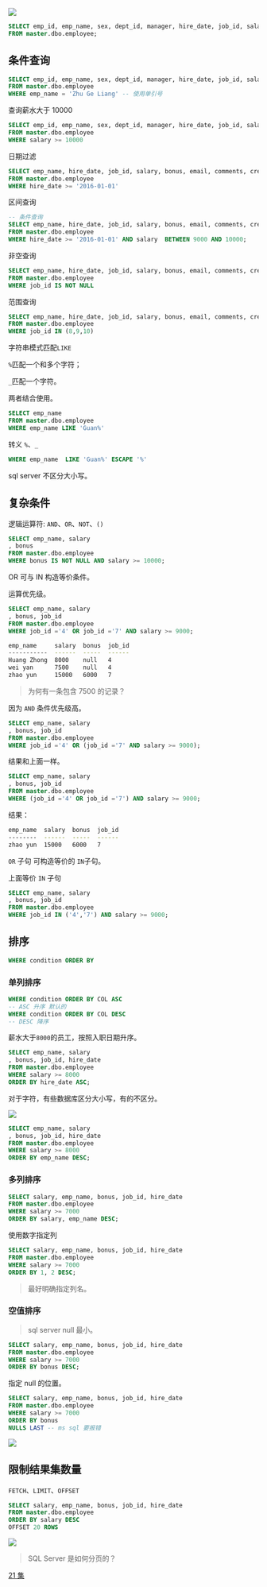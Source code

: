 ![](https://tva1.sinaimg.cn/large/e6c9d24egy1h14zzwtrkqj21aa0kkdj0.jpg)

```sql
SELECT emp_id, emp_name, sex, dept_id, manager, hire_date, job_id, salary, bonus, email, comments, create_by, create_ts, update_by, update_ts
FROM master.dbo.employee;
```

## 条件查询

```sql
SELECT emp_id, emp_name, sex, dept_id, manager, hire_date, job_id, salary, bonus, email, comments, create_by, create_ts, update_by, update_ts
FROM master.dbo.employee
WHERE emp_name = 'Zhu Ge Liang' -- 使用单引号
```

查询薪水大于 10000

```sql
SELECT emp_id, emp_name, sex, dept_id, manager, hire_date, job_id, salary, bonus, email, comments, create_by, create_ts, update_by, update_ts
FROM master.dbo.employee
WHERE salary >= 10000
```

日期过滤

```SQL
SELECT emp_name, hire_date, job_id, salary, bonus, email, comments, create_by, create_ts, update_by, update_ts
FROM master.dbo.employee
WHERE hire_date >= '2016-01-01'
```

区间查询

```sql
-- 条件查询
SELECT emp_name, hire_date, job_id, salary, bonus, email, comments, create_by, create_ts, update_by, update_ts
FROM master.dbo.employee
WHERE hire_date >= '2016-01-01' AND salary  BETWEEN 9000 AND 10000;
```

非空查询

```sql
SELECT emp_name, hire_date, job_id, salary, bonus, email, comments, create_by, create_ts, update_by, update_ts
FROM master.dbo.employee
WHERE job_id IS NOT NULL
```

范围查询

```SQL
SELECT emp_name, hire_date, job_id, salary, bonus, email, comments, create_by, create_ts, update_by, update_ts
FROM master.dbo.employee
WHERE job_id IN (8,9,10)
```

字符串模式匹配`LIKE`

`%`匹配一个和多个字符；

`_`匹配一个字符。

两者结合使用。

```SQL
SELECT emp_name
FROM master.dbo.employee
WHERE emp_name LIKE 'Guan%'
```

转义 `%`、`_`

```sql
WHERE emp_name  LIKE 'Guan%' ESCAPE '%'
```

sql server 不区分大小写。

## 复杂条件

逻辑运算符: `AND`、`OR`、`NOT`、`()`

```sql
SELECT emp_name, salary
, bonus
FROM master.dbo.employee
WHERE bonus IS NOT NULL AND salary >= 10000;
```

OR 可与 IN 构造等价条件。

运算优先级。

```sql
SELECT emp_name, salary
, bonus, job_id
FROM master.dbo.employee
WHERE job_id ='4' OR job_id ='7' AND salary >= 9000;
```

```bash
emp_name     salary  bonus  job_id
-----------  ------  -----  ------
Huang Zhong  8000    null   4
wei yan      7500    null   4
zhao yun     15000   6000   7
```

> 为何有一条包含 7500 的记录？

因为 `AND` 条件优先级高。

```sql
SELECT emp_name, salary
, bonus, job_id
FROM master.dbo.employee
WHERE job_id ='4' OR (job_id ='7' AND salary >= 9000);
```

结果和上面一样。

```sql
SELECT emp_name, salary
, bonus, job_id
FROM master.dbo.employee
WHERE (job_id ='4' OR job_id ='7') AND salary >= 9000;
```

结果：

```bash
emp_name  salary  bonus  job_id
--------  ------  -----  ------
zhao yun  15000   6000   7
```

`OR` 子句 可构造等价的 `IN`子句。

上面等价 `IN` 子句

```SQL
SELECT emp_name, salary
, bonus, job_id
FROM master.dbo.employee
WHERE job_id IN ('4','7') AND salary >= 9000;
```

## 排序

```SQL
WHERE condition ORDER BY
```

### 单列排序

```SQL
WHERE condition ORDER BY COL ASC
-- ASC 升序 默认的
WHERE condition ORDER BY COL DESC
-- DESC 降序
```

薪水大于`8000`的员工，按照入职日期升序。

```sql
SELECT emp_name, salary
, bonus, job_id, hire_date
FROM master.dbo.employee
WHERE salary >= 8000
ORDER BY hire_date ASC;
```

对于字符，有些数据库区分大小写，有的不区分。

![](https://tva1.sinaimg.cn/large/e6c9d24egy1h151xcmwzoj212s0dijsw.jpg)

```sql
SELECT emp_name, salary
, bonus, job_id, hire_date
FROM master.dbo.employee
WHERE salary >= 8000
ORDER BY emp_name DESC;
```

### 多列排序

```SQL
SELECT salary, emp_name, bonus, job_id, hire_date
FROM master.dbo.employee
WHERE salary >= 7000
ORDER BY salary, emp_name DESC;
```

使用数字指定列

```sql
SELECT salary, emp_name, bonus, job_id, hire_date
FROM master.dbo.employee
WHERE salary >= 7000
ORDER BY 1, 2 DESC;
```

> 最好明确指定列名。

### 空值排序

> sql server null 最小。

```SQL
SELECT salary, emp_name, bonus, job_id, hire_date
FROM master.dbo.employee
WHERE salary >= 7000
ORDER BY bonus DESC;
```

指定 null 的位置。

```sql
SELECT salary, emp_name, bonus, job_id, hire_date
FROM master.dbo.employee
WHERE salary >= 7000
ORDER BY bonus
NULLS LAST -- ms sql 要报错
```

![](https://tva1.sinaimg.cn/large/e6c9d24egy1h1529qbbt0j21ay0pcq6s.jpg)

## 限制结果集数量

`FETCH`、`LIMIT`、`OFFSET`

```sql
SELECT salary, emp_name, bonus, job_id, hire_date
FROM master.dbo.employee
ORDER BY salary DESC
OFFSET 20 ROWS
```

![](https://tva1.sinaimg.cn/large/e6c9d24egy1h152qzgemhj21b80ps0xt.jpg)

<!-- BUG -->

> SQL Server 是如何分页的？

[21 集](https://www.bilibili.com/video/BV1JL411s75j/?spm_id_from=pageDriver)

